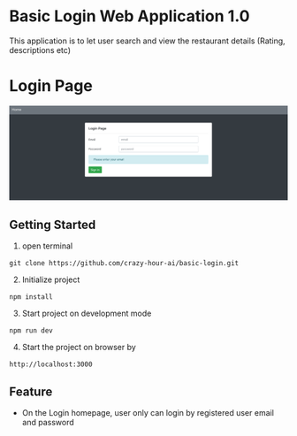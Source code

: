 # Basic Login Web Application 1.0
This application is to let user search and view the restaurant details (Rating, descriptions etc)

# Login Page 
![image](./basic-login.png)

## Getting Started
1. open terminal
```
git clone https://github.com/crazy-hour-ai/basic-login.git
```
2. Initialize project
```
npm install
```
3. Start project on development mode
```
npm run dev
```
4. Start the project on browser by 
```
http://localhost:3000 
```

## Feature
+ On the Login homepage, user only can login by registered user email and password
